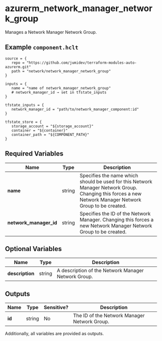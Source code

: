 # azurerm_network_manager_network_group

Manages a Network Manager Network Group.

## Example `component.hclt`

```hcl
source = {
   repo = "https://github.com/jumidev/terraform-modules-auto-azurerm.git" 
   path = "network/network_manager_network_group" 
}

inputs = {
   name = "name of network_manager_network_group" 
   # network_manager_id → set in tfstate_inputs
}

tfstate_inputs = {
   network_manager_id = "path/to/network_manager_component:id" 
}

tfstate_store = {
   storage_account = "${storage_account}" 
   container = "${container}" 
   container_path = "${COMPONENT_PATH}" 
}

```

## Required Variables

| Name | Type |  Description |
| ---- | --------- |  ----------- |
| **name** | string |  Specifies the name which should be used for this Network Manager Network Group. Changing this forces a new Network Manager Network Group to be created. | 
| **network_manager_id** | string |  Specifies the ID of the Network Manager. Changing this forces a new Network Manager Network Group to be created. | 

## Optional Variables

| Name | Type |  Description |
| ---- | --------- |  ----------- |
| **description** | string |  A description of the Network Manager Network Group. | 



## Outputs

| Name | Type | Sensitive? | Description |
| ---- | ---- | --------- | --------- |
| **id** | string | No  | The ID of the Network Manager Network Group. | 

Additionally, all variables are provided as outputs.
